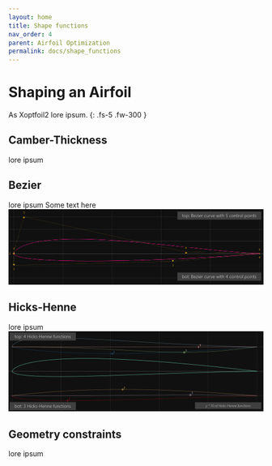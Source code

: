 ```yaml
---
layout: home
title: Shape functions 
nav_order: 4
parent: Airfoil Optimization
permalink: docs/shape_functions
---
```


# Shaping an Airfoil 

As Xoptfoil2 lore ipsum. 
{: .fs-5 .fw-300 }

## Camber-Thickness
lore ipsum
## Bezier 
lore ipsum
Some text here
![Bezier](../images/shape_bezier.png)
## Hicks-Henne
lore ipsum
![Bezier](../images/shape_hicks-henne.png)
## Geometry constraints 
lore ipsum
